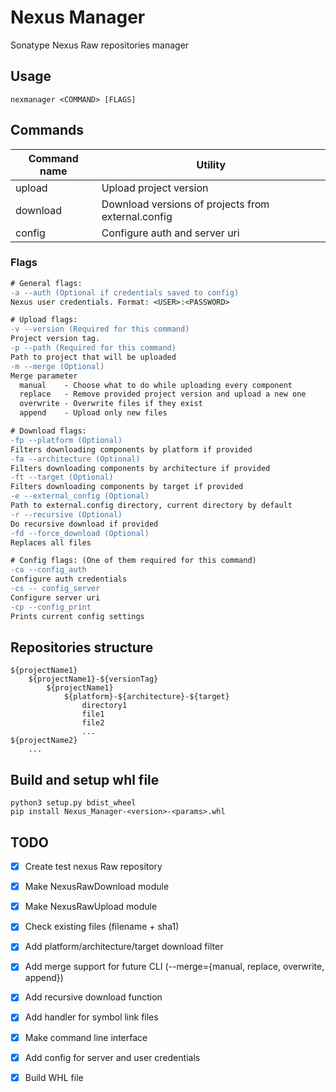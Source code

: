 # Nexus Manager
Sonatype Nexus Raw repositories manager
## Usage
```console
nexmanager <COMMAND> [FLAGS]
```
## Commands
| Command name | Utility                                            |
|--------------|----------------------------------------------------|
| upload       | Upload project version                             |
| download     | Download versions of projects from external.config |
| config       | Configure auth and server uri                      |
### Flags
```diff
# General flags:
-a --auth (Optional if credentials saved to config)
Nexus user credentials. Format: <USER>:<PASSWORD>

# Upload flags:
-v --version (Required for this command)
Project version tag.
-p --path (Required for this command)
Path to project that will be uploaded
-m --merge (Optional)
Merge parameter
  manual    - Choose what to do while uploading every component
  replace   - Remove provided project version and upload a new one
  overwrite - Overwrite files if they exist
  append    - Upload only new files

# Download flags:
-fp --platform (Optional)
Filters downloading components by platform if provided
-fa --architecture (Optional)
Filters downloading components by architecture if provided
-ft --target (Optional)
Filters downloading components by target if provided
-e --external_config (Optional)
Path to external.config directory, current directory by default
-r --recursive (Optional)
Do recursive download if provided
-fd --force_download (Optional)
Replaces all files

# Config flags: (One of them required for this command)
-ca --config_auth
Configure auth credentials
-cs -- config_server
Configure server uri
-cp --config_print
Prints current config settings
```
## Repositories structure
```console
${projectName1}
	${projectName1}-${versionTag}
		${projectName1}
			${platform}-${architecture}-${target}
				directory1
				file1
				file2
				...
${projectName2}
	...
```
## Build and setup whl file
```console
python3 setup.py bdist_wheel
pip install Nexus_Manager-<version>-<params>.whl
```
## TODO
- [x] Create test nexus Raw repository
- [x] Make NexusRawDownload module
- [x] Make NexusRawUpload module
- [x] Check existing files (filename + sha1)
- [x] Add platform/architecture/target download filter
- [x] Add merge support for future CLI (--merge={manual, replace, overwrite, append})
- [x] Add recursive download function
- [x] Add handler for symbol link files
- [x] Make command line interface
- [x] Add config for server and user credentials
- [x] Build WHL file

